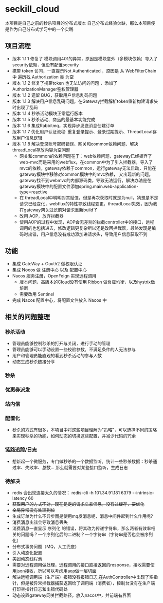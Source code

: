 # seckill_cloud
本项目是自己之前的秒杀项目的分布式版本
自己分布式经验欠缺，那么本项目便是作为自己分布式学习中的一个实践

## 项目流程
- 版本 1.1.1 修复了 模块调用401的异常，原因是模块意外（多模块依赖）导入了security依赖，但没有配置security
- 携带 token 访问，一直提示Not Authenticated ，原因是 从 WebFilterChain 中 遍历找 Authorization 类 为空
- 版本 1.1.2 修复了携带token 也无法访问的问题 ，添加了AuthorizationManager鉴权管理器
- 版本 1.1.2 遗留 BUG，获取用户信息乱码问题
- 版本 1.1.3 解决用户信息乱码问题，在Gateway拦截解析token重新构建请求头时出现了乱码
- 版本 1.1.4 秒杀活动模块正常运行版本
- 版本 1.1.5 秒杀活动、商品的最基本功能完成
- 版本 1.1.6 集成Rabbitmq，实现异步发送消息创建订单
- 版本 1.1.7 优化用户认证流程: 重复登录提示、登录过期提示、ThreadLocal存放用户信息逻辑
- 版本 1.1.8 解决登录账号密码错误、网关和common依赖问题、解决threadLocal存放内容为空问题
  - 网关和common的依赖问题在于：web依赖问题，gateway已经摒弃了web-mvc而是采用的webflux，在common中为了引入拦截器，导入了mvc的依赖，gateway依赖于common，运行gateway无法启动，只能在gateway模块中移除对common模块中的mvc依赖，
又出现新的问题，gateway找不到webmvc的内部源码类，导致无法运行，解决办法是在gateway模块中的配置文件添加spring.main.web-application-type=reactive
  - 在 threadLocal中明明对其赋值，但是再次获取时就是为null，猜想是不是 请求已经变化，webflux的特性导致线程变更，threadLocal失效，因为我在gateway网关过滤前对请求重新build了
  - 改用 AOP，放弃拦截器
  - 使用AOP的过程中发现，AOP会无差别的拦截controller中的接口，远程调用的也包括进去，修改逻辑更复杂所以还是改回拦截器，最终发现是编码时出错，用户信息没有成功添加进请求头，导致用户信息获取不到
## 功能
- 集成 GateWay + Oauth2 做权限认证
- 集成 Nocos 做 注册中心 以及 配置中心
- Nacos 服务注册，OpenFeign 实现远程调用
  - 版本问题，高版本的Cloud没有使用 Ribbon 做负载均衡，以及hystrix做熔断
  - 需要改用 Sentinel
- 完成 Nacos 配置中心，将配置文件放入 Nacos 中

## 相关的问题整理
### 秒杀活动
- 管理员能够控制秒杀的打开与关闭，进行手动的管理
- 管理员能够可以手动设置一些校验参数，不满足条件的人无法参与
- 用户和管理员能直观的看到秒杀活动的参与人数
- 动态生成秒杀链接分享

### 秒杀

### 优惠券派发

### 站内信

### 配置化
- 秒杀的方式有很多，本项目中将这些项目理解为"策略"，可以选择不同的策略来实现秒杀的功能，如何动态的切换这些配置，并减少代码的冗余

### 链路追踪/日志
- 想新起一个微服务，专门做秒杀的一个数据监听，统计一些秒杀数据：秒杀通过率、失败率、总数...
那么就需要对某些接口监听，生成日志

### 待解决
- redis 会出现连接太久的情况： redis-cli -h 101.34.91.181 6379 --intrinsic-latency 60
- ~~获取用户的方式不对，现在是走的请求头拿信息，没有过缓存，要优化~~
- ~~全局异常没有处理到位~~
- 生成订单为什么不异步而是使用mq发消息呢，消息中间件起到什么作用呢?
- 消费消息出错会导致消息丢失
- 消费消息一直显示 序列化 的错误，将其改为传递字符串，那么两者有效率相关的问题吗？一个序列化后的二进制？一个字符串（字符串是否也会被序列化）
- 分布式事务问题（MQ，人工兜底）
- 引入动态化配置
- 美团动态线程池
- 需要对远程调用做处理，远程调用的接口直接返回的response，接收需要使用json接收，所以可以考虑用aop做一层切面
- 解决远程调用端（生产端）报错没有报错日志,在AuthController中出现了空指针，但是被异常拦截器捕获返回给了调用端（消费者），控制台没有在生产端打印空指针日志和出错代码处
- 动态设置gateway网关拦截路径，放入nacos中，并前端有界面